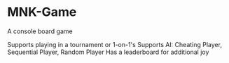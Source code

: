 # MNK-Game
A console board game

Supports playing in a tournament or 1-on-1's
Supports AI: Cheating Player, Sequential Player, Random Player 
Has a leaderboard for additional joy

